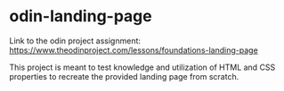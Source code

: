 # odin-landing-page
Link to the odin project assignment: https://www.theodinproject.com/lessons/foundations-landing-page

This project is meant to test knowledge and utilization of HTML and CSS properties to recreate the provided landing page from scratch. 